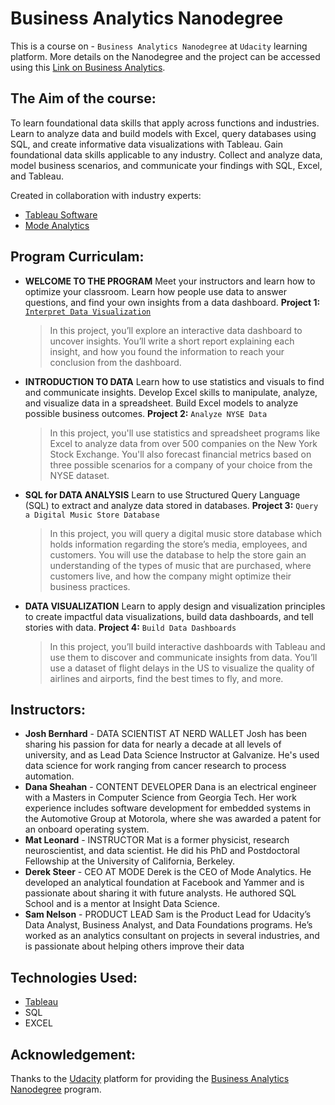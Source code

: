 # Business Analytics Nanodegree 
This is a course on - `Business Analytics Nanodegree` at `Udacity` learning platform.
More details on the Nanodegree and the project can be accessed using this [Link on Business Analytics](https://www.udacity.com/course/business-analytics-nanodegree--nd098).

## The Aim of the course:
To learn foundational data skills that apply across functions and industries. Learn to analyze data and build models with Excel, query databases using SQL, and create informative data visualizations with Tableau. Gain foundational data skills applicable to any industry. Collect and analyze data, model business scenarios, and communicate your findings with SQL, Excel, and Tableau.

Created in collaboration with industry experts:
+ [Tableau Software](https://www.tableau.com/)
+ [Mode Analytics](https://mode.com/)

## Program Curriculam:
+ **WELCOME TO THE PROGRAM**
Meet your instructors and learn how to optimize your classroom. Learn how people use data to answer questions, and find your own insights from a data dashboard.
**Project 1:** [`Interpret Data Visualization`](https://github.com/vamshi-krishna-prime/Business_Analytics/tree/master/Interpret%20a%20Data%20Visualization) 

  > In this project, you’ll explore an interactive data dashboard to uncover insights. You’ll write a short report explaining each insight, and how you found the information to reach your conclusion from the dashboard.

+ **INTRODUCTION TO DATA**
Learn how to use statistics and visuals to find and communicate insights. Develop Excel skills to manipulate, analyze, and visualize data in a spreadsheet. Build Excel models to analyze possible business outcomes.
**Project 2:** `Analyze NYSE Data`
  > In this project, you'll use statistics and spreadsheet programs like Excel to analyze data from over 500 companies on the New York Stock Exchange. You'll also forecast financial metrics based on three possible scenarios for a company of your choice from the NYSE dataset.

+ **SQL for DATA ANALYSIS**
Learn to use Structured Query Language (SQL) to extract and analyze data stored in databases.
**Project 3:** `Query a Digital Music Store Database`
  > In this project, you will query a digital music store database which holds information regarding the store’s media, employees, and customers. You will use the database to help the store gain an understanding of the types of music that are purchased, where customers live, and how the company might optimize their business practices.

+ **DATA VISUALIZATION**
Learn to apply design and visualization principles to create impactful data visualizations, build data dashboards, and tell stories with data.
**Project 4:** `Build Data Dashboards`
  > In this project, you’ll build interactive dashboards with Tableau and use them to discover and communicate insights from data. You’ll use a dataset of flight delays in the US to visualize the quality of airlines and airports, find the best times to fly, and more.

## Instructors:
+ **Josh Bernhard** - DATA SCIENTIST AT NERD WALLET
Josh has been sharing his passion for data for nearly a decade at all levels of university, and as Lead Data Science Instructor at Galvanize. He's used data science for work ranging from cancer research to process automation.
+ **Dana Sheahan** - CONTENT DEVELOPER
Dana is an electrical engineer with a Masters in Computer Science from Georgia Tech. Her work experience includes software development for embedded systems in the Automotive Group at Motorola, where she was awarded a patent for an onboard operating system.
+ **Mat Leonard** - INSTRUCTOR
Mat is a former physicist, research neuroscientist, and data scientist. He did his PhD and Postdoctoral Fellowship at the University of California, Berkeley.
+ **Derek Steer** - CEO AT MODE
Derek is the CEO of Mode Analytics. He developed an analytical foundation at Facebook and Yammer and is passionate about sharing it with future analysts. He authored SQL School and is a mentor at Insight Data Science.
+ **Sam Nelson** - PRODUCT LEAD
Sam is the Product Lead for Udacity’s Data Analyst, Business Analyst, and Data Foundations programs. He’s worked as an analytics consultant on projects in several industries, and is passionate about helping others improve their data

## Technologies Used:

+ [Tableau](https://www.tableau.com/)
+ SQL
+ EXCEL

## Acknowledgement:

Thanks to the [Udacity](https://www.udacity.com/) platform for providing the [Business Analytics Nanodegree](https://www.udacity.com/course/business-analytics-nanodegree--nd098) program.
